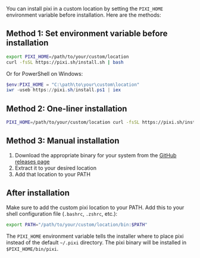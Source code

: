 You can install pixi in a custom location by setting the `PIXI_HOME` environment variable before installation. Here are the methods:

## Method 1: Set environment variable before installation

```bash
export PIXI_HOME=/path/to/your/custom/location
curl -fsSL https://pixi.sh/install.sh | bash
```

Or for PowerShell on Windows:
```powershell
$env:PIXI_HOME = "C:\path\to\your\custom\location"
iwr -useb https://pixi.sh/install.ps1 | iex
```

## Method 2: One-liner installation

```bash
PIXI_HOME=/path/to/your/custom/location curl -fsSL https://pixi.sh/install.sh | bash
```

## Method 3: Manual installation

1. Download the appropriate binary for your system from the [GitHub releases page](https://github.com/prefix-dev/pixi/releases)
2. Extract it to your desired location
3. Add that location to your PATH

## After installation

Make sure to add the custom pixi location to your PATH. Add this to your shell configuration file (`.bashrc`, `.zshrc`, etc.):

```bash
export PATH="/path/to/your/custom/location/bin:$PATH"
```

The `PIXI_HOME` environment variable tells the installer where to place pixi instead of the default `~/.pixi` directory. The pixi binary will be installed in `$PIXI_HOME/bin/pixi`.